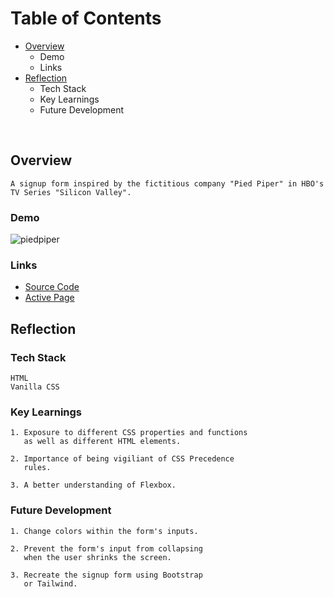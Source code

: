 # Table of Contents
- [Overview](https://github.com/daveparkster/signupForm/edit/main/README.md#overview)
  - Demo
  - Links 
- [Reflection](https://github.com/daveparkster/signupForm/edit/main/README.md#reflection)
  - Tech Stack
  - Key Learnings
  - Future Development
</br>

 ## Overview
```
A signup form inspired by the fictitious company "Pied Piper" in HBO's TV Series "Silicon Valley".
``` 
 ### Demo
![piedpiper](https://user-images.githubusercontent.com/40774386/181393433-6aef06dc-a21b-49ed-8132-a1946b5a13a8.gif)

 ### Links
 
 - [Source Code](https://github.com/daveparkster/signupForm)
 - [Active Page](https://daveparkster.github.io/signupForm/)

 
 ## Reflection
 ### Tech Stack
 ```
 HTML
 Vanilla CSS 
 ```
 ### Key Learnings
 ```
 1. Exposure to different CSS properties and functions
    as well as different HTML elements. 
    
 2. Importance of being vigiliant of CSS Precedence 
    rules.
 
 3. A better understanding of Flexbox.
 ```
 ### Future Development
 ```
 1. Change colors within the form's inputs.
 
 2. Prevent the form's input from collapsing 
    when the user shrinks the screen.
    
 3. Recreate the signup form using Bootstrap 
    or Tailwind.
 ```




